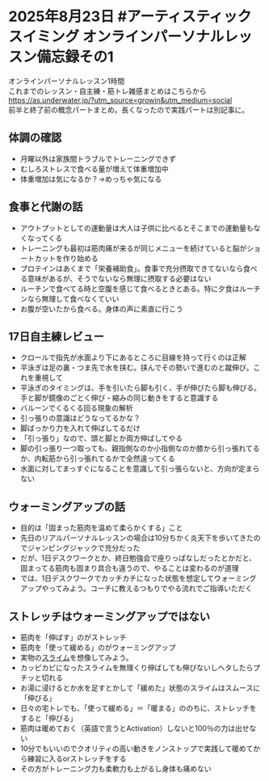 # 2025年8月23日 #アーティスティックスイミング オンラインパーソナルレッスン備忘録その1
オンラインパーソナルレッスン1時間  
これまでのレッスン・自主練・筋トレ雑感まとめはこちらから  
https://as.underwater.jp/?utm_source=growin&utm_medium=social  
前半と終了前の概念パートまとめ。長くなったので実践パートは別記事に。
## 体調の確認
- 月曜以外は家族間トラブルでトレーニングできず
- むしろストレスで食べる量が増えて体重増加中
- 体重増加は気になるか？→めっちゃ気になる
## 食事と代謝の話
- アウトプットとしての運動量は大人は子供に比べるとそこまでの運動量もなくなってくる
- トレーニングも最初は筋肉痛が来るが同じメニューを続けていると脳がショートカットを作り始める
- プロテインはあくまで「栄養補助食」。食事で充分摂取できてないなら食べる意味があるが、そうでないなら無理に摂取する必要はない
- ルーチンで食べてる時と空腹を感じて食べるときとある。特に夕食はルーチンなら無理して食べなくていい
- お腹が空いたから食べる。身体の声に素直に行こう
## 17日自主練レビュー
- クロールで指先が水面より下にあるところに目線を持って行くのは正解
- 平泳ぎは足の裏・つま先で水を挟む。挟んでその勢いで進むのと蹴伸び。これを重視して
- 平泳ぎのタイミングは、手を引いたら脚も引く、手が伸びたら脚も伸びる。手と脚が鏡像のごとく伸び・縮みの同じ動きをすると意識する
- バルーンでくるくる回る現象の解析
- 引っ張りの意識はどうなってるかな？
- 脚ばっかり力を入れて伸ばしてるだけ
- 「引っ張り」なので、頭と脚とか両方伸ばしてやる
- 脚の引っ張り一つ取っても、親指側なのか小指側なのか膝から引っ張れてるか、内転筋から引っ張れてるかで全然違ってくる
- 水面に対してまっすぐになることを意識して引っ張らないと、方向が定まらない
## ウォーミングアップの話
- 目的は「固まった筋肉を温めて柔らかくする」こと
- 先日のリアルパーソナルレッスンの場合は10分ちかく炎天下を歩いてきたのでジャンピングジャックで充分だった
- だが、1日デスクワークとか、終日勉強会で座りっぱなしだったとかだと、固まってる筋肉も固まり具合も違うので、やることは変わるのが道理
- では、1日デスクワークでカッチカチになった状態を想定してウォーミングアップやってみよう。コーチに教えるつもりでやる流れでご指導いただく
## ストレッチはウォーミングアップではない
- 筋肉を「伸ばす」のがストレッチ
- 筋肉を「使って緩める」のがウォーミングアップ
- 実物の[スライム](https://jp.daisonet.com/products/4550480334547)を想像してみよう。
- カッピカピになったスライムを無理くり伸ばしても伸びないしヘタしたらプチッと切れる
- お湯に浸けるとか水を足すとかして「緩めた」状態のスライムはスムースに「伸びる」
- 日々の宅トレでも、「使って緩める」＝「暖まる」ののちに、ストレッチをすると「伸びる」
- 筋肉は暖めておく（英語で言うとActivation）しないと100％の力は出せない
- 10分でもいいのでクオリティの高い動きをノンストップで実践して暖めてから練習に入るorストレッチをする
- その方がトレーニング力も柔軟力も上がるし身体も痛めない